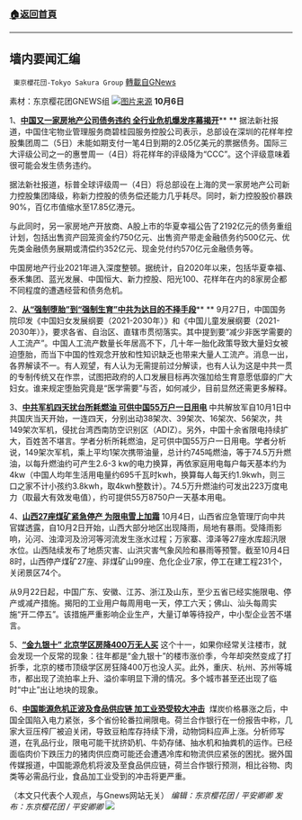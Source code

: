 ###  [:house:返回首頁](https://github.com/ourhimalayas/txt)
---


## 墙内要闻汇编
` 東京櫻花団-Tokyo Sakura Group` [轉載自GNews](https://gnews.org/zh-hans/1576147/)

素材：东京樱花团GNEWS组
![](https://lh3.googleusercontent.com/IpYb1OsogEjRfeGdglM7eBZkzQnmtnO2HIgjGNRtg9GRPcWE6jfS39UbOzm-F8tEyP7VBicddfpk05Zrea2V5OJj9-Jb96OGZVAFsp7jswzag-kFzzmcESbAEpkISxKx3ERbF7uN=s0)[图片来源](https://www.voachinese.com/a/Chinese-developer-Fantasia-fails-to-make-debt-payment-20211005/6258037.html)
**10月6日**

1、[**中国又一家房地产公司债务违约 全行业危机爆发序幕揭开**](https://www.voachinese.com/a/Chinese-developer-Fantasia-fails-to-make-debt-payment-20211005/6258037.html)** **
据法新社报道，中国住宅物业管理服务商碧桂园服务控股公司表示，总部设在深圳的花样年控股集团周二（5日）未能如期支付一笔4日到期的2.05亿美元的票据债务。国际三大评级公司之一的惠誉周一（4日）将花样年的评级降为“CCC”。这个评级意味着很可能会发生债务违约。

据法新社报道，标普全球评级周一（4日）将总部设在上海的灵一家房地产公司新力控股集团降级，称新力控股的债务偿还能力几乎耗尽。同时，新力控股股价暴跌90%，百亿市值缩水至17.85亿港元。

与此同时，另一家房地产开放商、A股上市的华夏幸福公告了2192亿元的债务重组计划，包括出售资产回笼资金约750亿元、出售资产带走金融债务约500亿元、优先类金融债务展期或清偿约352亿元、现金兑付约570亿元金融债务等。

中国房地产行业2021年进入深度整顿。据统计，自2020年以来，包括华夏幸福、泰禾集团、蓝光发展、中国恒大、新力控股、阳光100、花样年在内的8家房企都不同程度的遭遇经营和债务危机。

2、[**从“强制堕胎”到“强制生育”中共为达目的不择手段**](https://www.voachinese.com/a/China-plans-to-reduce-non-medically-necessary-abortions-20211005/6257702.html)** **
9月27日，中国国务院印发《中国妇女发展纲要（2021-2030年）》和《中国儿童发展纲要（2021-2030年）》，要求各省、自治区、直辖市贯彻落实。其中提到要“减少非医学需要的人工流产”。中国人工流产数量长年居高不下，几十年一胎化政策导致大量妇女被迫堕胎，而当下中国的性观念开放和性知识缺乏也带来大量人工流产。消息一出，各界解读不一。有人观望，有人认为无需提前过分解读，也有人认为这是中共一贯的专制传统又在作祟，试图把政府的人口发展目标再次强加给生育意愿低靡的广大妇女。谁来规定堕胎究竟是“医学需要”与否，如何减少，目前显然还需更多解释。

3、[**中共军机四天扰台所耗燃油 可供中国55万户一日用电**](https://www.aboluowang.com/2021/1006/1655798.html)
中共解放军自10月1日中共国庆当天开始，一连四天，分别出动38架次、39架次、16架次、56架次，共149架次军机，侵扰台湾西南防空识别区（ADIZ）。另外，中国十余省限电持续扩大，百姓苦不堪言。学者分析所耗燃油，足可供中国55万户一日用电。学者分析说，149架次军机，乘上平均1架次携带油量，总计约745吨燃油，等于74.5万升燃油，以每升燃油约可产生2.6-3 kw的电力换算，再依家庭用电每户每天基本约为4kw（中国人均年生活用电量约695千瓦时kwh，换算每人每天约1.9kwh，则三口之家不计小孩约3.8kwh，取4kwh整数计）。74.5万升燃油约可发出223万度电力（取最大有效发电值），约可提供55万8750户一天基本用电。

4、[**山西27座煤矿紧急停产 为限电雪上加霜**](https://www.aboluowang.com/2021/1005/1655699.html)
10月4日，山西省应急管理厅向中共官媒透露，自10月2日开始，山西大部分地区出现降雨，局地有暴雨。受降雨影响，沁河、浊漳河及汾河等河流发生涨水过程；万家寨、漳泽等27座水库超汛限水位。山西陆续发布了地质灾害、山洪灾害气象风险和暴雨等预警。截至10月4日8时，山西停产煤矿27座、非煤矿山99座、危化企业7家，停工在建工程231个，关闭景区74个。

从9月22日起，中国广东、安徽、江苏、浙江及山东，至少五省已经实施限电、停产或减产措施。揭阳的工业用户每周用电一天，停工六天；佛山、汕头每周实施“开二停五”。该措施严重影响企业生产，大量订单等待投产，中小型企业苦不堪言。

5、[**“金九银十” 北京学区房降400万无人买**](https://www.aboluowang.com/2021/1006/1655913.html)
这个十一，如果你经常关注楼市，就会发现一个反常的现象：往年都是“金九银十”的楼市涨价季，今年却突然变成了打折季，北京的楼市顶级学区房狂降400万也没人买。此外，重庆、杭州、苏州等城市，都出现了流拍率上升、溢价率明显下滑的情况。多个城市甚至还出现了临时“中止”出让地块的现象。

6、[**中国能源危机正波及食品供应链 加工业恐受较大冲击**](https://www.aboluowang.com/2021/1006/1655912.html) 
煤炭价格暴涨之后，中国全国陷入电力紧张，多个省份轮番拉闸限电。荷兰合作银行在一份报告中称，几家大豆压榨厂被迫关闭，导致豆粕库存持续下滑，动物饲料应声上涨。分析师写道，在乳品行业，限电可能干扰挤奶机、牛奶存储、抽水机和抽粪机的运作。已经面临肉价下跌压力的猪肉供应商可能还会遭遇冷库和物流供应紧张的困扰。据外国传媒报道，中国能源危机将波及至食品供应链，荷兰合作银行预测，相比谷物、肉类等必需品行业，食品加工业受到的冲击将更严重。

（本文只代表个人观点，与Gnews网站无关）
*编辑：东京樱花团 / 平安卿卿*
*发布：东京樱花团 / 平安卿卿*
![](https://assets.gnews.org/wp-content/uploads/2021/09/image0-1-18.jpg)
